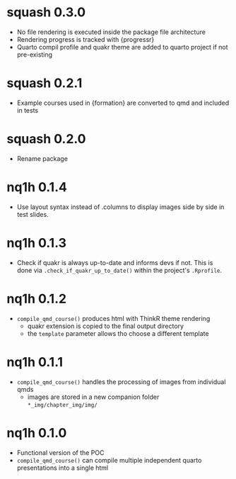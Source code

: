 # squash 0.3.0

* No file rendering is executed inside the package file architecture
* Rendering progress is tracked with {progressr}
* Quarto compil profile and quakr theme are added to quarto project if not pre-existing

# squash 0.2.1

* Example courses used in {formation} are converted to qmd and included in tests

# squash 0.2.0

* Rename package

# nq1h 0.1.4

* Use layout syntax instead of .columns to display images side by side in test slides.

# nq1h 0.1.3

* Check if quakr is always up-to-date and informs devs if not.
This is done via `.check_if_quakr_up_to_date()` within the project's `.Rprofile`.

# nq1h 0.1.2

* `compile_qmd_course()` produces html with ThinkR theme rendering
  * quakr extension is copied to the final output directory
  * the `template` parameter allows tho choose a different template

# nq1h 0.1.1

* `compile_qmd_course()` handles the processing of images from individual qmds
  * images are stored in a new companion folder `*_img/chapter_img/img/`

# nq1h 0.1.0

* Functional version of the POC
* `compile_qmd_course()` can compile multiple independent quarto presentations into a single html
